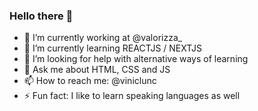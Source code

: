 ### Hello there 👋


- 🔭 I’m currently working at @valorizza_
- 🌱 I’m currently learning REACTJS / NEXTJS
- 🤔 I’m looking for help with alternative ways of learning
- 💬 Ask me about HTML, CSS and JS
- 📫 How to reach me: @viniclunc
- ⚡ Fun fact: I like to learn speaking languages as well 
